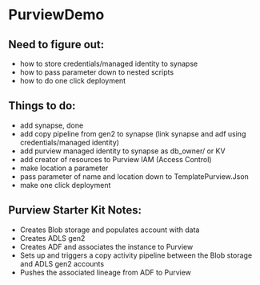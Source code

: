 # PurviewDemo

## Need to figure out:

- how to store credentials/managed identity to synapse
- how to pass parameter down to nested scripts
- how to do one click deployment

## Things to do:

- add synapse, done
- add copy pipeline from gen2 to synapse (link synapse and adf using credentials/managed identity)
- add purview managed identity to synapse as db_owner/ or KV
- add creator of resources to Purview IAM (Access Control)
- make location a parameter
- pass parameter of name and location down to TemplatePurview.Json
- make one click deployment 

## Purview Starter Kit Notes:

- Creates Blob storage and populates account with data
- Creates ADLS gen2
- Creates ADF and associates the instance to Purview
- Sets up and triggers a copy activity pipeline between the Blob storage and ADLS gen2 accounts
- Pushes the associated lineage from ADF to Purview
